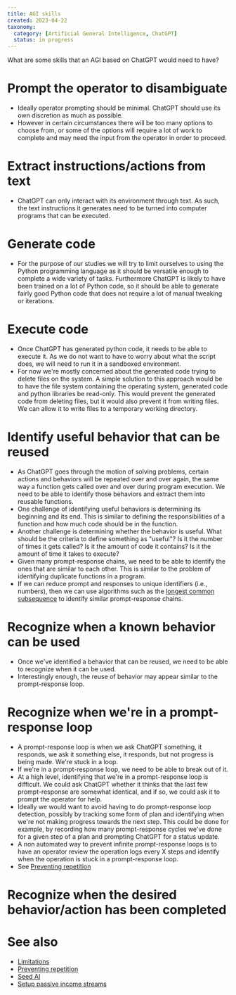 ```yaml
---
title: AGI skills
created: 2023-04-22
taxonomy:
  category: [Artificial General Intelligence, ChatGPT]
  status: in progress
---
```


What are some skills that an AGI based on ChatGPT would need to have?

# Prompt the operator to disambiguate
* Ideally operator prompting should be minimal. ChatGPT should use its own discretion as much as possible.
* However in certain circumstances there will be too many options to choose from, or some of the options will require a lot of work to complete and may need the input from the operator in order to proceed.

# Extract instructions/actions from text
* ChatGPT can only interact with its environment through text. As such, the text instructions it generates need to be turned into computer programs that can be executed.

# Generate code
* For the purpose of our studies we will try to limit ourselves to using the Python programming language as it should be versatile enough to complete a wide variety of tasks. Furthermore ChatGPT is likely to have been trained on a lot of Python code, so it should be able to generate fairly good Python code that does not require a lot of manual tweaking or iterations.

# Execute code
* Once ChatGPT has generated python code, it needs to be able to execute it. As we do not want to have to worry about what the script does, we will need to run it in a sandboxed environment.
* For now we're mostly concerned about the generated code trying to delete files on the system. A simple solution to this approach would be to have the file system containing the operating system, generated code and python libraries be read-only. This would prevent the generated code from deleting files, but it would also prevent it from writing files. We can allow it to write files to a temporary working directory.

# Identify useful behavior that can be reused
* As ChatGPT goes through the motion of solving problems, certain actions and behaviors will be repeated over and over again, the same way a function gets called over and over during program execution. We need to be able to identify those behaviors and extract them into reusable functions.
* One challenge of identifying useful behaviors is determining its beginning and its end. This is similar to defining the responsibilities of a function and how much code should be in the function.
* Another challenge is determining whether the behavior is useful. What should be the criteria to define something as "useful"? Is it the number of times it gets called? Is it the amount of code it contains? Is it the amount of time it takes to execute?
* Given many prompt-response chains, we need to be able to identify the ones that are similar to each other. This is similar to the problem of identifying duplicate functions in a program.
* If we can reduce prompt and responses to unique identifiers (i.e., numbers), then we can use algorithms such as the [longest common subsequence](https://en.wikipedia.org/wiki/Longest_common_subsequence_problem) to identify similar prompt-response chains.

# Recognize when a known behavior can be used
* Once we've identified a behavior that can be reused, we need to be able to recognize when it can be used.
* Interestingly enough, the reuse of behavior may appear similar to the prompt-response loop.

# Recognize when we're in a prompt-response loop
* A prompt-response loop is when we ask ChatGPT something, it responds, we ask it something else, it responds, but not progress is being made. We're stuck in a loop.
* If we're in a prompt-response loop, we need to be able to break out of it.
* At a high level, identifying that we're in a prompt-response loop is difficult. We could ask ChatGPT whether it thinks that the last few prompt-response are somewhat identical, and if so, we could ask it to prompt the operator for help.
* Ideally we would want to avoid having to do prompt-response loop detection, possibly by tracking some form of plan and identifying when we're not making progress towards the next step. This could be done for example, by recording how many prompt-response cycles we've done for a given step of a plan and prompting ChatGPT for a status update.
* A non automated way to prevent infinite prompt-response loops is to have an operator review the operation logs every X steps and identify when the operation is stuck in a prompt-response loop.
* See [Preventing repetition](../preventing-repetition/article.md)

# Recognize when the desired behavior/action has been completed

# See also
* [Limitations](../limitations/article.md)
* [Preventing repetition](../preventing-repetition/article.md)
* [Seed AI](../seed-ai/article.md)
* [Setup passive income streams](../setup-passive-income-streams/article.md)
